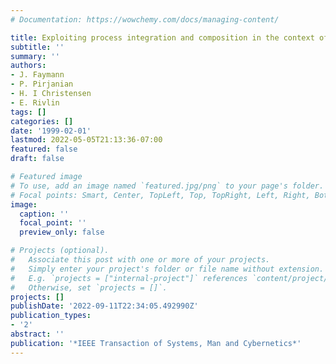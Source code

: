 ```yaml
---
# Documentation: https://wowchemy.com/docs/managing-content/

title: Exploiting process integration and composition in the context of active vision
subtitle: ''
summary: ''
authors:
- J. Faymann
- P. Pirjanian
- H. I Christensen
- E. Rivlin
tags: []
categories: []
date: '1999-02-01'
lastmod: 2022-05-05T21:13:36-07:00
featured: false
draft: false

# Featured image
# To use, add an image named `featured.jpg/png` to your page's folder.
# Focal points: Smart, Center, TopLeft, Top, TopRight, Left, Right, BottomLeft, Bottom, BottomRight.
image:
  caption: ''
  focal_point: ''
  preview_only: false

# Projects (optional).
#   Associate this post with one or more of your projects.
#   Simply enter your project's folder or file name without extension.
#   E.g. `projects = ["internal-project"]` references `content/project/deep-learning/index.md`.
#   Otherwise, set `projects = []`.
projects: []
publishDate: '2022-09-11T22:34:05.492990Z'
publication_types:
- '2'
abstract: ''
publication: '*IEEE Transaction of Systems, Man and Cybernetics*'
---
```

